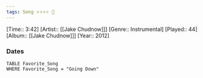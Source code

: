 ```yaml
---
tags: Song ⭐⭐⭐⭐ 💛
---
```

[Time:: 3:42]
[Artist:: [[Jake Chudnow]]]
[Genre:: Instrumental]
[Played:: 44]
[Album:: [[Jake Chudnow]]]
[Year:: 2012]
### Dates
````dataview
TABLE Favorite_Song
WHERE Favorite_Song = "Going Down"
````